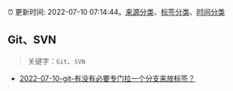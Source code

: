 :alarm_clock: 更新时间: 2022-07-10 07:14:44。[来源分类](../README.md)、[标签分类](../TAGS.md)、[时间分类](../TIMELINE.md)

## Git、SVN


> 关键字：`Git`、`SVN`



- [2022-07-10-git-有没有必要专门拉一个分支来放标签？](https://www.v2ex.com/t/865215) 